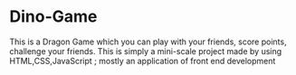 # Dino-Game
This is a Dragon Game which you can play with your friends, score points, challenge your friends. This is simply a mini-scale project made by using HTML,CSS,JavaScript ; mostly an application of front end development
